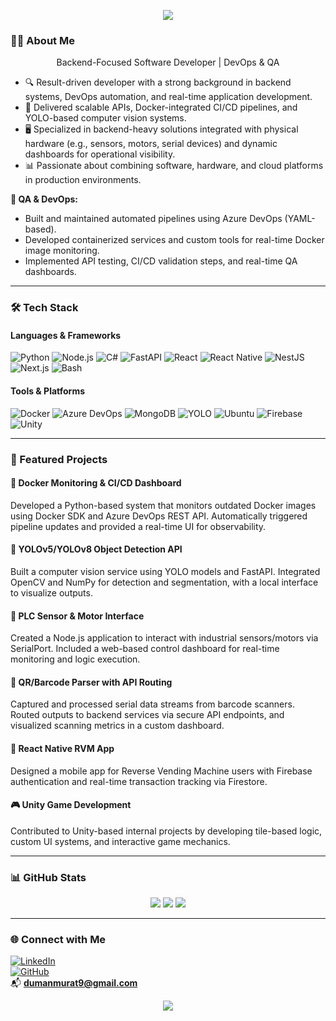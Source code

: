 <!-- Banner -->
<p align="center">
  <img src="https://capsule-render.vercel.app/api?type=waving&color=00BFFF&height=200&section=header" />
</p>

### 🧑‍💻 About Me

<p align="center">Backend-Focused Software Developer | DevOps & QA </p>

- 🔍 Result-driven developer with a strong background in backend systems, DevOps automation, and real-time application development.
- 🧠 Delivered scalable APIs, Docker-integrated CI/CD pipelines, and YOLO-based computer vision systems.
- 🖥️ Specialized in backend-heavy solutions integrated with physical hardware (e.g., sensors, motors, serial devices) and dynamic dashboards for operational visibility.
- 📊 Passionate about combining software, hardware, and cloud platforms in production environments.

**🧪 QA & DevOps:**

- Built and maintained automated pipelines using Azure DevOps (YAML-based).
- Developed containerized services and custom tools for real-time Docker image monitoring.
- Implemented API testing, CI/CD validation steps, and real-time QA dashboards.

---

### 🛠️ Tech Stack

#### Languages & Frameworks

![Python](https://img.shields.io/badge/-Python-3776AB?style=flat&logo=python)
![Node.js](https://img.shields.io/badge/-Node.js-339933?style=flat&logo=node.js)
![C#](https://img.shields.io/badge/-C%23-239120?style=flat&logo=c-sharp)
![FastAPI](https://img.shields.io/badge/-FastAPI-009688?style=flat&logo=fastapi)
![React](https://img.shields.io/badge/-React-61DAFB?style=flat&logo=react)
![React Native](https://img.shields.io/badge/-React%20Native-61DAFB?style=flat&logo=react)
![NestJS](https://img.shields.io/badge/-NestJS-E0234E?style=flat&logo=nestjs)
![Next.js](https://img.shields.io/badge/-Next.js-000000?style=flat&logo=nextdotjs)
![Bash](https://img.shields.io/badge/-Bash-4EAA25?style=flat&logo=gnubash)

#### Tools & Platforms

![Docker](https://img.shields.io/badge/-Docker-2496ED?style=flat&logo=docker)
![Azure DevOps](https://img.shields.io/badge/-Azure%20DevOps-0078D7?style=flat&logo=azuredevops)
![MongoDB](https://img.shields.io/badge/-MongoDB-47A248?style=flat&logo=mongodb)
![YOLO](https://img.shields.io/badge/-YOLOv5/8-F9DC3E?style=flat&logo=openai)
![Ubuntu](https://img.shields.io/badge/-Ubuntu-E95420?style=flat&logo=ubuntu)
![Firebase](https://img.shields.io/badge/-Firebase-FFCA28?style=flat&logo=firebase)
![Unity](https://img.shields.io/badge/-Unity-000000?style=flat&logo=unity)

---

### 💼 Featured Projects

#### 🐳 Docker Monitoring & CI/CD Dashboard  
Developed a Python-based system that monitors outdated Docker images using Docker SDK and Azure DevOps REST API. Automatically triggered pipeline updates and provided a real-time UI for observability.

#### 🧠 YOLOv5/YOLOv8 Object Detection API  
Built a computer vision service using YOLO models and FastAPI. Integrated OpenCV and NumPy for detection and segmentation, with a local interface to visualize outputs.

#### 🧩 PLC Sensor & Motor Interface  
Created a Node.js application to interact with industrial sensors/motors via SerialPort. Included a web-based control dashboard for real-time monitoring and logic execution.

#### 📡 QR/Barcode Parser with API Routing  
Captured and processed serial data streams from barcode scanners. Routed outputs to backend services via secure API endpoints, and visualized scanning metrics in a custom dashboard.

#### 📱 React Native RVM App  
Designed a mobile app for Reverse Vending Machine users with Firebase authentication and real-time transaction tracking via Firestore.

#### 🎮 Unity Game Development  
Contributed to Unity-based internal projects by developing tile-based logic, custom UI systems, and interactive game mechanics.

---

### 📊 GitHub Stats

<p align="center">
  <img src="https://github-readme-streak-stats.herokuapp.com?user=xofyy&theme=tokyonight&hide_border=true" />
  <img src="https://github-readme-stats.vercel.app/api?username=xofyy&show_icons=true&theme=tokyonight&hide_border=true" />
  <img src="https://github-readme-stats.vercel.app/api/top-langs/?username=xofyy&layout=compact&theme=tokyonight&hide_border=true" />
</p>

---

### 🌐 Connect with Me

[![LinkedIn](https://img.shields.io/badge/-LinkedIn-0077B5?style=flat&logo=linkedin)](https://www.linkedin.com/in/murat-duman-eu/)  
[![GitHub](https://img.shields.io/badge/-GitHub-181717?style=flat&logo=github)](https://github.com/xofyy)  
📬 **dumanmurat9@gmail.com**

<p align="center">
  <img src="https://capsule-render.vercel.app/api?type=waving&color=00BFFF&height=100&section=footer" />
</p>
